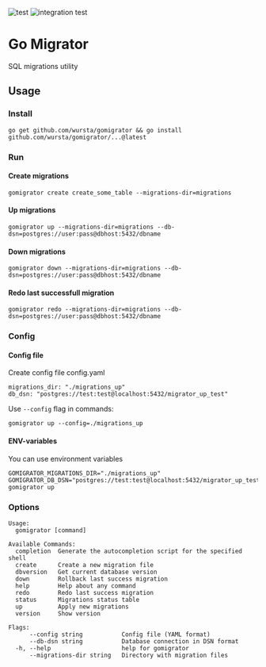 ![test](https://github.com/wursta/gomigrator/actions/workflows/test.yaml/badge.svg?branch=main)
![integration test](https://github.com/wursta/gomigrator/actions/workflows/integration-test.yaml/badge.svg?branch=main)

# Go Migrator
SQL migrations utility

## Usage

### Install
```
go get github.com/wursta/gomigrator && go install github.com/wursta/gomigrator/...@latest
```

### Run

#### Create migrations
```
gomigrator create create_some_table --migrations-dir=migrations
```

#### Up migrations
```
gomigrator up --migrations-dir=migrations --db-dsn=postgres://user:pass@dbhost:5432/dbname
```

#### Down migrations
```
gomigrator down --migrations-dir=migrations --db-dsn=postgres://user:pass@dbhost:5432/dbname
```

#### Redo last successfull migration
```
gomigrator redo --migrations-dir=migrations --db-dsn=postgres://user:pass@dbhost:5432/dbname
```

### Config

#### Config file
Create config file config.yaml

```
migrations_dir: "./migrations_up"
db_dsn: "postgres://test:test@localhost:5432/migrator_up_test"
```
Use `--config` flag in commands:
```
gomigrator up --config=./migrations_up
```

#### ENV-variables
You can use environment variables

```
GOMIGRATOR_MIGRATIONS_DIR="./migrations_up" GOMIGRATOR_DB_DSN="postgres://test:test@localhost:5432/migrator_up_test" gomigrator up
```

### Options
```
Usage:
  gomigrator [command]

Available Commands:
  completion  Generate the autocompletion script for the specified shell
  create      Create a new migration file
  dbversion   Get current database version
  down        Rollback last success migration
  help        Help about any command
  redo        Redo last success migration
  status      Migrations status table
  up          Apply new migrations
  version     Show version

Flags:
      --config string           Config file (YAML format)
      --db-dsn string           Database connection in DSN format
  -h, --help                    help for gomigrator
      --migrations-dir string   Directory with migration files

```
